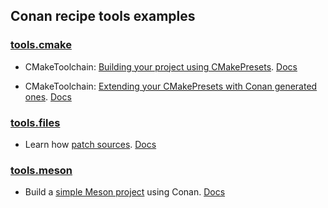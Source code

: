 ## Conan recipe tools examples

### [tools.cmake](cmake)

- CMakeToolchain: [Building your project using CMakePresets](cmake/cmake_toolchain/local_flow_cmake_presets/). [Docs](https://docs.conan.io/en/2.0/examples/tools/cmake/cmake_toolchain/build_project_cmake_presets.html)

- CMakeToolchain: [Extending your CMakePresets with Conan generated ones](cmake/cmake_toolchain/extend_own_cmake_presets/). [Docs](https://docs.conan.io/en/2.0/examples/tools/cmake/cmake_toolchain/extend_own_cmake_presets.html)

### [tools.files](files)

- Learn how [patch sources](files/patches/). [Docs](https://docs.conan.io/en/2.0/examples/tools/files/patches/patch_sources.html)

### [tools.meson](meson)

- Build a [simple Meson project](meson/mesontoolchain/simple_meson_project/) using Conan. [Docs](https://docs.conan.io/en/2.0/examples/tools/meson/mesontoolchain/build_simple_meson_project.html)
